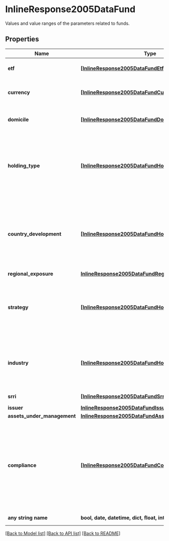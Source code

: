 # InlineResponse2005DataFund

Values and value ranges of the parameters related to funds.

## Properties
Name | Type | Description | Notes
------------ | ------------- | ------------- | -------------
**etf** | [**[InlineResponse2005DataFundEtf]**](InlineResponse2005DataFundEtf.md) | Indicates whether ETFs (&#x60;true&#x60;) and mutual funds (&#x60;false&#x60;) are among the results. | [optional] 
**currency** | [**[InlineResponse2005DataFundCurrency]**](InlineResponse2005DataFundCurrency.md) | List of main currency identifiers. See endpoint &#x60;/basic/valueUnit/currency/main/list&#x60; for possible values. | [optional] 
**domicile** | [**[InlineResponse2005DataFundDomicile]**](InlineResponse2005DataFundDomicile.md) | List of countries representing domiciles of funds. See endpoint &#x60;/basic/region/country/list&#x60; for possible values. | [optional] 
**holding_type** | [**[InlineResponse2005DataFundHoldingType]**](InlineResponse2005DataFundHoldingType.md) | Lists of categories of the holdings&#39; asset type classification. Asset type of the holdings is a category from any level of category system \&quot;Asset class classification system for mutual funds, defined by FactSet Research Systems Inc.\&quot;. See endpoint &#x60;/category/listBySystem&#x60; with &#x60;id&#x3D;288&#x60; for possible values. | [optional] 
**country_development** | [**[InlineResponse2005DataFundHoldingType]**](InlineResponse2005DataFundHoldingType.md) | Lists of categories of the holdings&#39; country development level classification. Country development level of the holdings is a category from any level of category system \&quot;Country development level classification system for mutual funds, defined by FactSet Research Systems Inc.\&quot;. See endpoint &#x60;/category/listBySystem&#x60; with &#x60;id&#x3D;289&#x60; for possible values. | [optional] 
**regional_exposure** | [**InlineResponse2005DataFundRegionalExposure**](InlineResponse2005DataFundRegionalExposure.md) |  | [optional] 
**strategy** | [**[InlineResponse2005DataFundHoldingType]**](InlineResponse2005DataFundHoldingType.md) | Lists of categories of the strategy classification. Strategy is a category from any level of category system \&quot;Three-tier strategy classification system for funds defined by FactSet Research Systems Inc.\&quot;. See endpoint &#x60;/category/listBySystem&#x60; with &#x60;id&#x3D;292&#x60; for possible values. | [optional] 
**industry** | [**[InlineResponse2005DataFundHoldingType]**](InlineResponse2005DataFundHoldingType.md) | Lists of categories of the industry classification. Industry is a category from any level of category system \&quot;Funds classification defined by FactSet Digital Solutions\&quot;. See endpoint &#x60;/category/listBySystem&#x60; with &#x60;id&#x3D;27&#x60; for possible values. | [optional] 
**srri** | [**[InlineResponse2005DataFundSrri]**](InlineResponse2005DataFundSrri.md) | List of values for the synthetic risk and reward indicator (SRRI). | [optional] 
**issuer** | [**InlineResponse2005DataFundIssuer**](InlineResponse2005DataFundIssuer.md) |  | [optional] 
**assets_under_management** | [**InlineResponse2005DataFundAssetsUnderManagement**](InlineResponse2005DataFundAssetsUnderManagement.md) |  | [optional] 
**compliance** | [**[InlineResponse2005DataFundCompliance]**](InlineResponse2005DataFundCompliance.md) | List of compliance properties for funds. A given compliance property may appear in combination with other compliance properties. The attribute count represents the number of all occurences of a compliance property, that is in all existing combinations, whereby the latter are not listed separately. See endpoint &#x60;/legalEntity/complianceProperty/list&#x60; for the full list of compliance properties associated with legal entities (across all roles).  | [optional] 
**any string name** | **bool, date, datetime, dict, float, int, list, str, none_type** | any string name can be used but the value must be the correct type | [optional]

[[Back to Model list]](../README.md#documentation-for-models) [[Back to API list]](../README.md#documentation-for-api-endpoints) [[Back to README]](../README.md)


